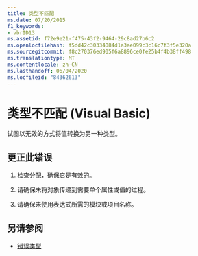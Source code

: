 ```yaml
---
title: 类型不匹配
ms.date: 07/20/2015
f1_keywords:
- vbrID13
ms.assetid: f72e9e21-f475-43f2-9464-29c8ad27b6c2
ms.openlocfilehash: f5dd42c30334084d1a3ae099c3c16c7f3f5e320a
ms.sourcegitcommit: f8c270376ed905f6a8896ce0fe25b4f4b38ff498
ms.translationtype: MT
ms.contentlocale: zh-CN
ms.lasthandoff: 06/04/2020
ms.locfileid: "84362613"
---
```

# <a name="type-mismatch-visual-basic"></a>类型不匹配 (Visual Basic)
试图以无效的方式将值转换为另一种类型。  
  
## <a name="to-correct-this-error"></a>更正此错误  
  
1. 检查分配，确保它是有效的。  
  
2. 请确保未将对象传递到需要单个属性或值的过程。  
  
3. 请确保未使用表达式所需的模块或项目名称。  
  
## <a name="see-also"></a>另请参阅

- [错误类型](../../programming-guide/language-features/error-types.md)
